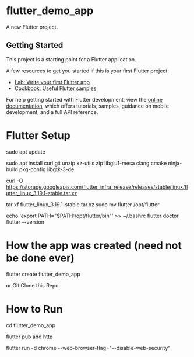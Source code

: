 # flutter_demo_app

A new Flutter project.

## Getting Started

This project is a starting point for a Flutter application.

A few resources to get you started if this is your first Flutter project:

- [Lab: Write your first Flutter app](https://docs.flutter.dev/get-started/codelab)
- [Cookbook: Useful Flutter samples](https://docs.flutter.dev/cookbook)

For help getting started with Flutter development, view the
[online documentation](https://docs.flutter.dev/), which offers tutorials,
samples, guidance on mobile development, and a full API reference.

# Flutter Setup

sudo apt update


sudo apt install curl git unzip xz-utils zip libglu1-mesa clang cmake ninja-build pkg-config libgtk-3-de

curl -O https://storage.googleapis.com/flutter_infra_release/releases/stable/linux/flutter_linux_3.19.1-stable.tar.xz

tar xf flutter_linux_3.19.1-stable.tar.xz
sudo mv flutter /opt/flutter


echo 'export PATH="$PATH:/opt/flutter/bin"' >> ~/.bashrc
flutter doctor
flutter --version



# How the app was created (need not be done ever)
flutter create flutter_demo_app

or 
Git Clone this Repo

# How to Run 
cd flutter_demo_app

flutter pub add http

flutter run -d chrome --web-browser-flag="--disable-web-security"
